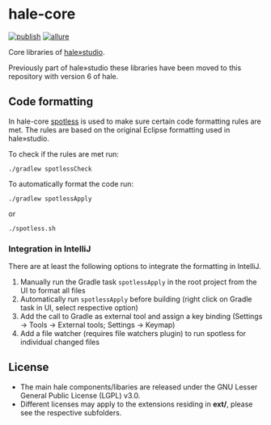 hale-core
=========

[![publish](https://github.com/halestudio/hale-core/actions/workflows/publish.yml/badge.svg)](https://github.com/halestudio/hale-core/actions/workflows/publish.yml)
[![allure](https://img.shields.io/badge/Allure-test%20report-blue.svg)](https://halestudio.github.io/hale-core/)

Core libraries of [hale»studio](https://github.com/halestudio/hale).

Previously part of hale»studio these libraries have been moved to this repository with version 6 of hale.

## Code formatting

In hale-core [spotless](https://github.com/diffplug/spotless) is used to make sure certain code formatting rules are met.
The rules are based on the original Eclipse formatting used in hale»studio.

To check if the rules are met run:

```shell
./gradlew spotlessCheck
```

To automatically format the code run:

```shell
./gradlew spotlessApply
```

or

```shell
./spotless.sh
```

### Integration in IntelliJ

There are at least the following options to integrate the formatting in IntelliJ.

1. Manually run the Gradle task `spotlessApply` in the root project from the UI to format all files
2. Automatically run `spotlessApply` before building (right click on Gradle task in UI, select respective option)
3. Add the call to Gradle as external tool and assign a key binding (Settings -> Tools -> External tools; Settings -> Keymap)
4. Add a file watcher (requires file watchers plugin) to run spotless for individual changed files

## License

* The main hale components/libaries are released under the GNU Lesser General Public License (LGPL) v3.0.
* Different licenses may apply to the extensions residing in **ext/**, please see the respective subfolders.
